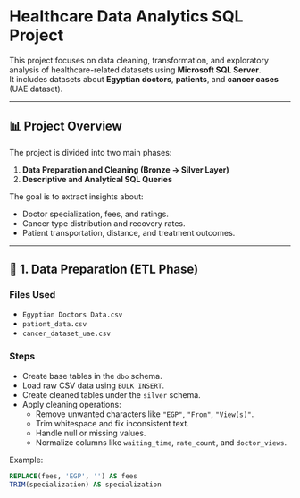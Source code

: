 # Healthcare Data Analytics SQL Project

This project focuses on data cleaning, transformation, and exploratory analysis of healthcare-related datasets using **Microsoft SQL Server**.  
It includes datasets about **Egyptian doctors**, **patients**, and **cancer cases** (UAE dataset).

---

## 📊 Project Overview

The project is divided into two main phases:

1. **Data Preparation and Cleaning (Bronze → Silver Layer)**
2. **Descriptive and Analytical SQL Queries**

The goal is to extract insights about:
- Doctor specialization, fees, and ratings.
- Cancer type distribution and recovery rates.
- Patient transportation, distance, and treatment outcomes.

---

## 🧱 1. Data Preparation (ETL Phase)

### Files Used
- `Egyptian Doctors Data.csv`
- `pationt_data.csv`
- `cancer_dataset_uae.csv`

### Steps
- Create base tables in the `dbo` schema.
- Load raw CSV data using `BULK INSERT`.
- Create cleaned tables under the `silver` schema.
- Apply cleaning operations:
  - Remove unwanted characters like `"EGP"`, `"From"`, `"View(s)"`.
  - Trim whitespace and fix inconsistent text.
  - Handle null or missing values.
  - Normalize columns like `waiting_time`, `rate_count`, and `doctor_views`.

Example:
```sql
REPLACE(fees, 'EGP', '') AS fees
TRIM(specialization) AS specialization
